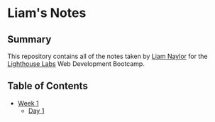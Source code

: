# Liam's Notes
## Summary
This repository contains all of the notes taken by [Liam Naylor](https://github.com/niamlaylor) for the [Lighthouse Labs](https://www.lighthouselabs.ca/) Web Development Bootcamp.

## Table of Contents
* [Week 1](/Week_1/)
  * [Day 1](/Week_1/Day_1/)
